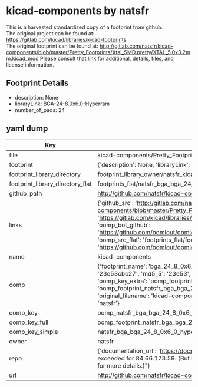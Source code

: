 # kicad-components by natsfr  
This is a harvested standardized copy of a footprint from github.  
The original project can be found at:  
https://gitlab.com/kicad/libraries/kicad-footprints  
The original footprint can be found at:
http://gitlab.com/natsfr/kicad-components/blob/master/Pretty_Footprints/Xtal_SMD.pretty/XTAL_5.0x3.2mm.kicad_mod
Please consult that link for additional, details, files, and license information.  
## Footprint Details
* description: None  
* libraryLink: BGA-24-8.0x6.0-Hyperram  
* number_of_pads: 24  
## yaml dump  
| Key | Value |  
| --- | --- |  
| file | kicad-components/Pretty_Footprints/BGA.pretty/BGA-24-8.0x6.0-Hyperram.kicad_mod |  
| footprint | {'description': None, 'libraryLink': 'BGA-24-8.0x6.0-Hyperram', 'number_of_pads': 24} |  
| footprint_library_directory | footprint_library_owner/natsfr_kicad-components |  
| footprint_library_directory_flat | footprints_flat/natsfr_bga_bga_24_8_0x6_0_hyperram/working |  
| github_path | http://github.com/natsfr/kicad-components/blob/master/Pretty_Footprints/BGA.pretty/BGA-24-8.0x6.0-Hyperram.kicad_mod |  
| links | {'github_src': 'http://gitlab.com/natsfr/kicad-components/blob/master/Pretty_Footprints/Xtal_SMD.pretty/XTAL_5.0x3.2mm.kicad_mod', 'github_src_repo': 'https://gitlab.com/kicad/libraries/kicad-footprints', 'oomp_bot': 'footprints/natsfr_bga_bga_24_8_0x6_0_hyperram/working', 'oomp_bot_github': 'https://github.com/oomlout/oomlout_oomp_footprint_bot/tree/main/footprints/natsfr_bga_bga_24_8_0x6_0_hyperram/working', 'oomp_src_flat': 'footprints_flat/footprints_flat/natsfr_bga_bga_24_8_0x6_0_hyperram/working', 'oomp_src_flat_github': 'https://github.com/oomlout/oomlout_oomp_footprint_src/tree/main/footprints_flat/natsfr_bga_bga_24_8_0x6_0_hyperram/working'} |  
| name | kicad-components |  
| oomp | {'footprint_name': 'bga_24_8_0x6_0_hyperram', 'library_name': 'bga', 'md5': '23e53cbc2757424fc4c36365ddd68dab', 'md5_10': '23e53cbc27', 'md5_5': '23e53', 'md5_6': '23e53c', 'oomp_key': 'oomp_natsfr_bga_bga_24_8_0x6_0_hyperram', 'oomp_key_extra': 'oomp_footprint_natsfr_bga_bga_24_8_0x6_0_hyperram', 'oomp_key_full': 'oomp_footprint_natsfr_bga_bga_24_8_0x6_0_hyperram_23e53c', 'oomp_key_simple': 'natsfr_bga_bga_24_8_0x6_0_hyperram', 'original_filename': 'kicad-components/Pretty_Footprints/BGA.pretty/BGA-24-8.0x6.0-Hyperram.kicad_mod', 'owner_name': 'natsfr'} |  
| oomp_key | oomp_natsfr_bga_bga_24_8_0x6_0_hyperram |  
| oomp_key_full | oomp_footprint_natsfr_bga_bga_24_8_0x6_0_hyperram |  
| oomp_key_simple | natsfr_bga_bga_24_8_0x6_0_hyperram |  
| owner | natsfr |  
| repo | {'documentation_url': 'https://docs.github.com/rest/overview/resources-in-the-rest-api#rate-limiting', 'message': "API rate limit exceeded for 84.66.173.59. (But here's the good news: Authenticated requests get a higher rate limit. Check out the documentation for more details.)"} |  
| url | http://github.com/natsfr/kicad-components |  

